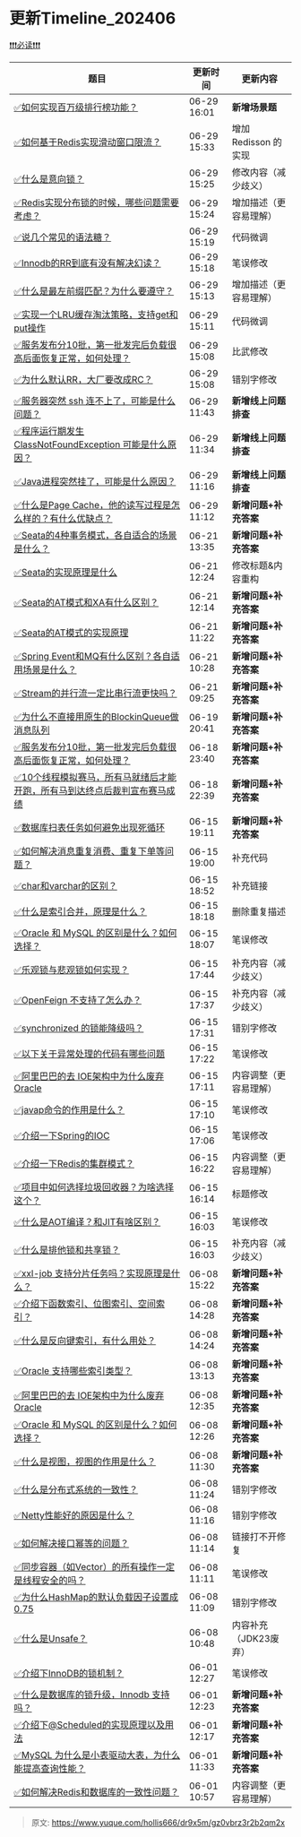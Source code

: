 # 更新Timeline_202406

[❗❗❗必读❗❗❗](https://www.yuque.com/hollis666/bfrl8w/ycscnksw0cw2wus4?view=doc_embed)

| **题目** | **更新时间** | **更新内容** |
| --- | --- | --- |
| [✅如何实现百万级排行榜功能？](https://www.yuque.com/hollis666/dr9x5m/tym5ygcdfyg4tk1n) | 06-29 16:01 | **新增场景题** |
| [✅如何基于Redis实现滑动窗口限流？](https://www.yuque.com/hollis666/dr9x5m/saoeievgraqwxgs1) | 06-29 15:33 | 增加 Redisson 的实现 |
| [✅什么是意向锁？](https://www.yuque.com/hollis666/dr9x5m/zf7nalngrigml547) | 06-29 15:25 | 修改内容（减少歧义） |
| [✅Redis实现分布锁的时候，哪些问题需要考虑？](https://www.yuque.com/hollis666/dr9x5m/zrney050xgem0voc) | 06-29 15:24 | 增加描述（更容易理解） |
| [✅说几个常见的语法糖？](https://www.yuque.com/hollis666/dr9x5m/dwdzin) | 06-29 15:19 | 代码微调 |
| [✅Innodb的RR到底有没有解决幻读？](https://www.yuque.com/hollis666/dr9x5m/vmaulo) | 06-29 15:18 | 笔误修改 |
| [✅什么是最左前缀匹配？为什么要遵守？](https://www.yuque.com/hollis666/dr9x5m/cc9mglopp4nigg59) | 06-29 15:13 | 增加描述（更容易理解） |
| [✅实现一个LRU缓存淘汰策略，支持get和put操作](https://www.yuque.com/hollis666/dr9x5m/qk8y0w5wa0vpcyzp) | 06-29 15:11 | 代码微调 |
| [✅服务发布分10批，第一批发完后负载很高后面恢复正常，如何处理？](https://www.yuque.com/hollis666/dr9x5m/wi3la5wznf1uuen3) | 06-29 15:08 | 比武修改 |
| [✅为什么默认RR，大厂要改成RC？](https://www.yuque.com/hollis666/dr9x5m/moe9ws) | 06-29 15:08 | 错别字修改 |
| [✅服务器突然 ssh 连不上了，可能是什么问题？](https://www.yuque.com/hollis666/dr9x5m/ihvm77o3hy3t3cx6) | 06-29 11:43 | **新增线上问题排查** |
| [✅程序运行期发生ClassNotFoundException 可能是什么原因？](https://www.yuque.com/hollis666/dr9x5m/hplvh5v7fzor6zr7) | 06-29 11:34 | **新增线上问题排查** |
| [✅Java进程突然挂了，可能是什么原因？](https://www.yuque.com/hollis666/dr9x5m/chvwkk4a3xa6cii1) | 06-29 11:16 | **新增线上问题排查** |
| [✅什么是Page Cache，他的读写过程是怎么样的？有什么优缺点？](https://www.yuque.com/hollis666/dr9x5m/cfl80ptdn7r31s6f) | 06-29 11:12 | **新增问题+补充答案** |
| [✅Seata的4种事务模式，各自适合的场景是什么？](https://www.yuque.com/hollis666/dr9x5m/cx86tg6tdhmz1dm9) | 06-21 13:35 | **新增问题+补充答案** |
| [✅Seata的实现原理是什么](https://www.yuque.com/hollis666/dr9x5m/qro9fl9lsiinx1tu) | 06-21 12:24 | 修改标题&内容重构 |
| [✅Seata的AT模式和XA有什么区别？](https://www.yuque.com/hollis666/dr9x5m/fzd9nmraf5krr4m0) | 06-21 12:14 | **新增问题+补充答案** |
| [✅Seata的AT模式的实现原理](https://www.yuque.com/hollis666/dr9x5m/me3ge4vavi0fokgq) | 06-21 11:22 | **新增问题+补充答案** |
| [✅Spring Event和MQ有什么区别？各自适用场景是什么？](https://www.yuque.com/hollis666/dr9x5m/eugy3gggbymf6gp3) | 06-21 10:28 | **新增问题+补充答案** |
| [✅Stream的并行流一定比串行流更快吗？](https://www.yuque.com/hollis666/dr9x5m/ol476y0fb7dkx2yp) | 06-21 09:25 | **新增问题+补充答案** |
| [✅为什么不直接用原生的BlockinQueue做消息队列](https://www.yuque.com/hollis666/dr9x5m/obgfsg459tg5g6ad) | 06-19 20:41 | **新增问题+补充答案** |
| [✅服务发布分10批，第一批发完后负载很高后面恢复正常，如何处理？](https://www.yuque.com/hollis666/dr9x5m/wi3la5wznf1uuen3) | 06-18 23:40 | **新增问题+补充答案** |
| [✅10个线程模拟赛马，所有马就绪后才能开跑，所有马到达终点后裁判宣布赛马成绩](https://www.yuque.com/hollis666/dr9x5m/fmxgv20sy2r8hs2v) | 06-18 22:39 | **新增问题+补充答案** |
| [✅数据库扫表任务如何避免出现死循环](https://www.yuque.com/hollis666/dr9x5m/kseb1kopfbtovn30) | 06-15 19:11 | **新增问题+补充答案** |
| [✅如何解决消息重复消费、重复下单等问题？](https://www.yuque.com/hollis666/dr9x5m/paqecpn87o0v6np5) | 06-15 19:00 | 补充代码 |
| [✅char和varchar的区别？](https://www.yuque.com/hollis666/dr9x5m/xodf4gdc6i9goyt6) | 06-15 18:52 | 补充链接 |
| [✅什么是索引合并，原理是什么？](https://www.yuque.com/hollis666/dr9x5m/cn34kd6tlw54ulmi) | 06-15 18:18 | 删除重复描述 |
| [✅Oracle 和 MySQL 的区别是什么？如何选择？](https://www.yuque.com/hollis666/dr9x5m/hrdea48tzqmtizbk) | 06-15 18:07 | 笔误修改 |
| [✅乐观锁与悲观锁如何实现？](https://www.yuque.com/hollis666/dr9x5m/ionc18) | 06-15 17:44 | 补充内容（减少歧义） |
| [✅OpenFeign 不支持了怎么办？](https://www.yuque.com/hollis666/dr9x5m/itmcpq5517975ttq) | 06-15 17:37 | 补充内容（减少歧义） |
| [✅synchronized 的锁能降级吗？](https://www.yuque.com/hollis666/dr9x5m/ghg8a3skmvxgquvh) | 06-15 17:31 | 错别字修改 |
| [✅以下关于异常处理的代码有哪些问题](https://www.yuque.com/hollis666/dr9x5m/bwxlms) | 06-15 17:22 | 笔误修改 |
| [✅阿里巴巴的去 IOE架构中为什么废弃 Oracle](https://www.yuque.com/hollis666/dr9x5m/ozuigivzabx10ccx) | 06-15 17:11 | 内容调整（更容易理解） |
| [✅javap命令的作用是什么？](https://www.yuque.com/hollis666/dr9x5m/xz23fep6vq62x5hm) | 06-15 17:10 | 笔误修改 |
| [✅介绍一下Spring的IOC](https://www.yuque.com/hollis666/dr9x5m/wswp59) | 06-15 17:06 | 笔误修改 |
| [✅介绍一下Redis的集群模式？](https://www.yuque.com/hollis666/dr9x5m/namhuv165lorwudw) | 06-15 16:22 | 内容调整（更容易理解） |
| [✅项目中如何选择垃圾回收器？为啥选择这个？](https://www.yuque.com/hollis666/dr9x5m/fykv0mt786qx8ifa) | 06-15 16:14 | 标题修改 |
| [✅什么是AOT编译？和JIT有啥区别？](https://www.yuque.com/hollis666/dr9x5m/cy5i6guhszisviks) | 06-15 16:03 | 笔误修改 |
| [✅什么是排他锁和共享锁？](https://www.yuque.com/hollis666/dr9x5m/ec5yhfon858vcq5p) | 06-15 16:03 | 补充内容（减少歧义） |
| [✅xxl-job 支持分片任务吗？实现原理是什么？](https://www.yuque.com/hollis666/dr9x5m/vnzzza8v69078qc1) | 06-08 15:22 | **新增问题+补充答案** |
| [✅介绍下函数索引、位图索引、空间索引？](https://www.yuque.com/hollis666/dr9x5m/yp0urza5spqi11kz) | 06-08 14:28 | **新增问题+补充答案** |
| [✅什么是反向键索引，有什么用处？](https://www.yuque.com/hollis666/dr9x5m/ragi9onqwc55ge2q) | 06-08 14:24 | **新增问题+补充答案** |
| [✅Oracle 支持哪些索引类型？](https://www.yuque.com/hollis666/dr9x5m/bgilo3s62eu34q23) | 06-08 13:13 | **新增问题+补充答案** |
| [✅阿里巴巴的去 IOE架构中为什么废弃 Oracle](https://www.yuque.com/hollis666/dr9x5m/ozuigivzabx10ccx) | 06-08 12:35 | **新增问题+补充答案** |
| [✅Oracle 和 MySQL 的区别是什么？如何选择？](https://www.yuque.com/hollis666/dr9x5m/hrdea48tzqmtizbk) | 06-08 12:26 | **新增问题+补充答案** |
| [✅什么是视图，视图的作用是什么？](https://www.yuque.com/hollis666/dr9x5m/kris4thwb31b2l1n) | 06-08 11:30 | **新增问题+补充答案** |
| [✅什么是分布式系统的一致性？](https://www.yuque.com/hollis666/dr9x5m/ywhzkoqti2n6zh6g) | 06-08 11:24 | 错别字修改 |
| [✅Netty性能好的原因是什么？](https://www.yuque.com/hollis666/dr9x5m/ilms3crzfpxldub5) | 06-08 11:16 | 错别字修改 |
| [✅如何解决接口幂等的问题？](https://www.yuque.com/hollis666/dr9x5m/gz2qwl) | 06-08 11:14 | 链接打不开修复 |
| [✅同步容器（如Vector）的所有操作一定是线程安全的吗？](https://www.yuque.com/hollis666/dr9x5m/zvdr34qim77wfrsm) | 06-08 11:11 | 笔误修改 |
| [✅为什么HashMap的默认负载因子设置成0.75](https://www.yuque.com/hollis666/dr9x5m/qq99gipzlvhzcuer) | 06-08 11:09 | 错别字修改 |
| [✅什么是Unsafe？](https://www.yuque.com/hollis666/dr9x5m/prx4n1mxtbk8qffq) | 06-08 10:48 | 内容补充（JDK23废弃） |
| [✅介绍下InnoDB的锁机制？](https://www.yuque.com/hollis666/dr9x5m/rgdoek) | 06-01 12:27 | 笔误修改 |
| [✅什么是数据库的锁升级，Innodb 支持吗？](https://www.yuque.com/hollis666/dr9x5m/lytbcslc6e3tpuu1) | 06-01 12:23 | **新增问题+补充答案** |
| [✅介绍下@Scheduled的实现原理以及用法](https://www.yuque.com/hollis666/dr9x5m/fvisrutmltymyng2) | 06-01 12:17 | **新增问题+补充答案** |
| [✅MySQL 为什么是小表驱动大表，为什么能提高查询性能？](https://www.yuque.com/hollis666/dr9x5m/lxb1s5pqizgaib0k) | 06-01 11:33 | **新增问题+补充答案** |
| [✅如何解决Redis和数据库的一致性问题？](https://www.yuque.com/hollis666/dr9x5m/tmcgo0) | 06-01 10:57 | 内容调整（更容易理解） |



> 原文: <https://www.yuque.com/hollis666/dr9x5m/gz0vbrz3r2b2qm2x>